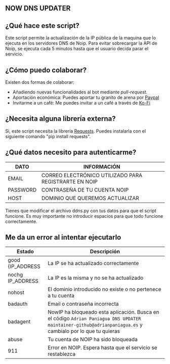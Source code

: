 ## NOW DNS UPDATER

## ¿Qué hace este script?
Este script permite la actualización de la IP pública de la maquina que lo ejecuta en los servidores DNS de Noip. Para evitar sobrecargar la API de Noip, se ejecuta cada 5 minutos hasta que el usuario decida parar el servicio.

## ¿Cómo puedo colaborar?
Existen dos formas de colaborar:
- Añadiendo nuevas funcionalidades al bot mediante _pull-request_. 
- Aportación económica: Puedes aportar tu granito de arena por [Paypal](https://paypal.me/panleoad)
- Invitarme a un café: Me puedes invitar a un café a través de [Ko-Fi](https://ko-fi.com/adrianpaniagualeon)

## ¿Necesita alguna librería externa?
Si, este script necesita la librería [Requests](https://requests.readthedocs.io/en/master/). Puedes instalarla con el siguiente comando "pip install requests".

## ¿Qué datos necesito para autenticarme?
|DATO|INFORMACIÓN|
|-|-|
|EMAIL|CORREO ELECTRÓNICO UTILIZADO PARA REGISTRARTE EN NOIP|
|PASSWORD|CONTRASEÑA DE TU CUENTA NOIP|
|HOST|DOMINIO QUE QUEREMOS ACTUALIZAR|

Tienes que modificar el archivo ddns.py con tus datos para que el script funcione. Es muy importante no introducir espacios para que todo funcione correctamente.

## Me da un error al intentar ejecutarlo

|Estado|Descripción|
|-|-|
|good {IP_ADDRESS| La IP se ha actualizado correctamente |
|nochg IP_ADDRESS| La IP es la misma y no se ha actualizado|
|nohost|El dominio introducido no existe o no pertenece a tu cuenta|	
|badauth|Email o contraseña incorrecta|
|badagent|NowIP ha bloqueado esta aplicación. Busca en el código `Adrian Paniagua DNS UPDATER maintainer-github@adrianpaniagua.es` y cambialo por lo que tu quieras|
|abuse| Tu cuenta de NOIP ha sido bloqueada|
|911| Error en NOIP. Espera hasta que el servicio se restablezca|
